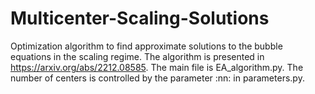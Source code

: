 # Multicenter-Scaling-Solutions
Optimization algorithm to find approximate solutions to the bubble equations in the scaling regime. The algorithm is presented in https://arxiv.org/abs/2212.08585. The main file is EA_algorithm.py. The number of centers is controlled by the parameter :nn: in parameters.py.
